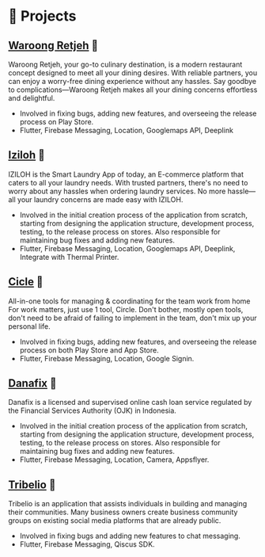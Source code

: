 # 🧪 Projects

## [Waroong Retjeh](https://play.google.com/store/apps/details?id=com.waroongretjeh&hl=id&gl=US&pli=1) 🔗
Waroong Retjeh, your go-to culinary destination, is a modern restaurant concept designed to meet all your dining desires. With reliable partners, you can enjoy a worry-free dining experience without any hassles. Say goodbye to complications—Waroong Retjeh makes all your dining concerns effortless and delightful.
- Involved in fixing bugs, adding new features, and overseeing the release process on Play Store.
- Flutter, Firebase Messaging, Location, Googlemaps API, Deeplink

## [Iziloh](https://play.google.com/store/search?q=iziloh&c=apps&hl=id&gl=US) 🔗
IZILOH is the Smart Laundry App of today, an E-commerce platform that caters to all your laundry needs. With trusted partners, there's no need to worry about any hassles when ordering laundry services. No more hassle—all your laundry concerns are made easy with IZILOH.
- Involved in the initial creation process of the application from scratch, starting from designing the application structure, development process, testing, to the release process on stores. Also responsible for maintaining bug fixes and adding new features.
- Flutter, Firebase Messaging, Location, Googlemaps API, Deeplink, Integrate with Thermal Printer.

## [Cicle](https://play.google.com/store/search?q=Cicle&c=apps&hl=id&gl=US) 🔗
All-in-one tools for managing & coordinating for the team work from home
For work matters, just use 1 tool, Circle. Don't bother, mostly open tools, don't need to be afraid of failing to implement in the team, don't mix up your personal life.
- Involved in fixing bugs, adding new features, and overseeing the release process on both Play Store and App Store.
- Flutter, Firebase Messaging, Location, Google Signin.

## [Danafix](#/projects) 🔗
Danafix is a licensed and supervised online cash loan service regulated by the Financial Services Authority (OJK) in Indonesia.
- Involved in the initial creation process of the application from scratch, starting from designing the application structure, development process, testing, to the release process on stores. Also responsible for maintaining bug fixes and adding new features.
- Flutter, Firebase Messaging, Location, Camera, Appsflyer.

## [Tribelio](https://play.google.com/store/apps/details?id=com.app.tribelio) 🔗
Tribelio is an application that assists individuals in building and managing their communities. Many business owners create business community groups on existing social media platforms that are already public.
- Involved in fixing bugs and adding new features to chat messaging.
- Flutter, Firebase Messaging, Qiscus SDK.
